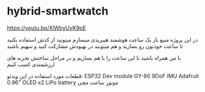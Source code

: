 # hybrid-smartwatch

https://youtu.be/XlWbyUyK9pE

در این پروژه منبع باز یک ساعت هوشمند هیبریدی میسازم
میتونید از کدش استفاده بکنید تا ساعت خودتون رو بسازید و هم میتونید در بهبودش مشارکت کنید و سهیم باشید

با من همراه باشید تا این ساعت را با هم بسازیم و در مراحل ساختش تجربه های ارزشمندی کسب کنیم

قطعات مورد استفاده در این ویدئو:
ESP32 Dev module
GY-80 9DoF IMU
Adafruit 0.96" OLED   x2
LiPo battery
موتور ساعت مچی

